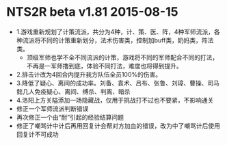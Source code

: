 # NTS2R beta v1.81 2015-08-15

- 1.游戏重新规划了计策流派，共分为4种，计、策、医、阵，4种军师流派，各种流派将不同的计策重新划分，法术伤害类，控制加buff类，奶妈类，阵法类。
    - 顶级军师也学不全不同流派的计策，游戏将不同的军师配合不同的打法，不再是一军师撸到底，体验不同打法，难度也将得到提升。
- 2.排击计改为4回合内提升我方队伍全员100%的伤害。
- 3.降低了疑心、离间的成功率。刘备、袁术、吕布、张鲁、刘璋、曹操、司马懿几人免疫疑心、离间、缚杀、判离、暗杀
- 4.洛阳上方关隘添加一场隐藏战，仅用于挑战打不过也不要紧，不影响通关
- 修正一个军师流派判断错误
- 再次修正一个由“耐”引起的经验结算问题
- 修正了嘲骂计中计后再用回复计会帮对方加血的错误，改为中了嘲骂计后使用回复计不可成功
